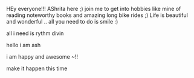 HEy everyone!!!
AShrita here ;)
join me to get into hobbies like mine of reading noteworthy books and amazing long bike rides ;)
Life is beautiful and wonderful .. all you need to do is smile :)

all i need is rythm divin

hello i am ash

i am happy and awesome ~!!

make it happen this time


